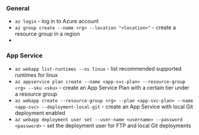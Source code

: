 
### General
- `az login` - log in to Azure account
- `az group create --name <rg> --location "<location>"` - create a resource group in a region
- 

### App Service
- `az webapp list-runtimes --os linux` - list recommended supported runtimes for linux
- `az appservice plan create --name <app-svc-plan> --resource-group <rg> --sku <sku>` - create an App Service Plan with a certain tier under a resource group 
- `az webapp create --resource-group <rg> --plan <app-svc-plan> --name <app-svc> --deployment-local-git` - create an App Service with local Git deployment enabled
- `az webapp deployment user set --user-name <username> --password <password>` - set the deployment user for FTP and local Git deployments
